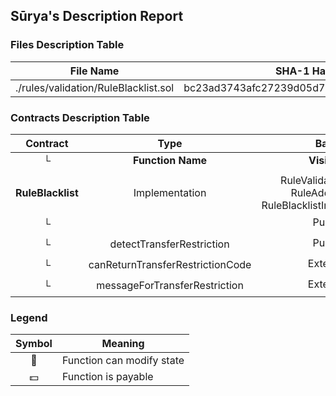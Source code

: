 ## Sūrya's Description Report

### Files Description Table


|  File Name  |  SHA-1 Hash  |
|-------------|--------------|
| ./rules/validation/RuleBlacklist.sol | bc23ad3743afc27239d05d7787f6f48840373e20 |


### Contracts Description Table


|  Contract  |         Type        |       Bases      |                  |                 |
|:----------:|:-------------------:|:----------------:|:----------------:|:---------------:|
|     └      |  **Function Name**  |  **Visibility**  |  **Mutability**  |  **Modifiers**  |
||||||
| **RuleBlacklist** | Implementation | RuleValidateTransfer, RuleAddressList, RuleBlacklistInvariantStorage |||
| └ | <Constructor> | Public ❗️ | 🛑  | RuleAddressList |
| └ | detectTransferRestriction | Public ❗️ |   |NO❗️ |
| └ | canReturnTransferRestrictionCode | External ❗️ |   |NO❗️ |
| └ | messageForTransferRestriction | External ❗️ |   |NO❗️ |


### Legend

|  Symbol  |  Meaning  |
|:--------:|-----------|
|    🛑    | Function can modify state |
|    💵    | Function is payable |
